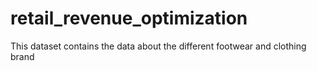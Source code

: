 # retail_revenue_optimization
This dataset contains the data about the different footwear and clothing brand
